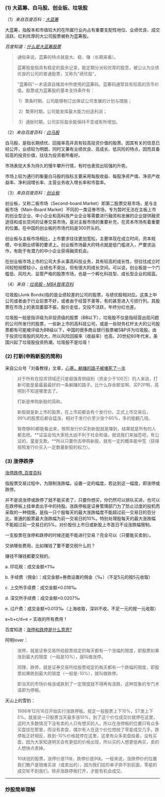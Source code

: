 ### (1) 大蓝筹、白马股、创业板、垃圾股

（1）*来自百度百科：[大蓝筹](https://baike.baidu.com/item/%E5%A4%A7%E8%93%9D%E7%AD%B9)*

大蓝筹，指股本和市值较大的在所属行业内占有重要支配性地位、业绩优良、成交活跃、红利优厚的大公司股票被称为蓝筹股。

*百度知道：[什么是大蓝筹股票](https://zhidao.baidu.com/question/1755958582088225308.html)*

> 通俗来说，蓝筹的特点就是大、稳、赚（长期来看）。
>
> 蓝筹股是指具有稳定的盈余记录，能定期分派较优厚的股息，被公认为业绩优良的公司的普通股票，又称为"绩优股"。
>
>  "蓝筹码"一术语源自赌具中所使用的蓝筹码。蓝筹码通常具有较高的货币价值。股票成为蓝筹股的基本支持条件有：
>
> ​	1）萧条时期，公司能够制订出保证公司发展的计划与措施；
>
> ​	2）繁荣时期，公司能发挥最大能力创造利润；
>
> ​	3）通胀时期，公司实际盈余能保持不变或有所增加。  

（2）*来自百度百科：[白马股](https://baike.baidu.com/item/%E7%99%BD%E9%A9%AC%E8%82%A1)*

白马股，是指长期绩优、回报率高并具有较高投资价值的股票。因其有关的信息已经公开，业绩较为明朗，同时又兼有业绩优良、高成长、低风险的特点，因而具备较高的投资价值，往往为投资者所看好。

市场表现大多为持久的慢牛攀升行情，有时也表现出较强的升势。

市场上较为通行的衡量白马股的指标主要采用每股收益、每股净资产值、净资产收益率、净利润增长率、主营业务收入增长率和市盈率。

（3）*来自百度百科：[创业板](https://baike.baidu.com/item/%E5%88%9B%E4%B8%9A%E6%9D%BF)*

创业板，又称二板市场（Second-board Market）即第二股票交易市场，是与主板市场（Main-Board Market）不同的一类证券市场，专为暂时无法在主板上市的创业型企业、中小企业和高科技产业企业等需要进行融资和发展的企业提供融资途径和成长空间的证券交易市场，是对主板市场的重要补充，在资本市场有着重要的位置。在中国的创业板的市场代码是300开头的。

创业板与主板市场相比，上市要求往往更加宽松，主要体现在成立时间，资本规模，中长期业绩等的要求上。创业板市场最大的特点就是低门槛进入，严要求运作，有助于有潜力的中小企业获得融资机会。

在创业板市场上市的公司大多从事高科技业务，具有较高的成长性，但往往成立时间较短规模较小，业绩也不突出，但有很大的成长空间。可以说，创业板是一个门槛低、风险大、监管严格的股票市场，也是一个孵化科技型、成长型企业的摇篮。

（4）*来自：[垃圾股 - MBA智库百科](https://wiki.mbalib.com/wiki/%E5%9E%83%E5%9C%BE%E8%82%A1)*

垃圾股(Junk Bonds)指的是业绩较差的公司的股票，与绩优股相对应。这类上中公司或者由于行业前景不好，或者由于经营不善等，有的甚至进入亏损行列。其股票在市场上的表现萎靡不振，股价走低，交投不活跃，年终分红也差。

垃圾股一般是指评级为非投资级的股票（BB以下），垃圾股不仅是指经营出现问题的公司所发行的股票，一些新上市的高科技公司，或是一些财务杠杆太大的公司股票都有可能被评级为BB级以下，中国的很多商业银行股票被S&P评为垃圾股。由于投资垃圾股的风险大，所以风险回报率（收益率）也高，20世纪80年代末，美国兴起了垃圾股投资热潮。垃圾股不是垃圾！



### (2) 打新(申购新股的简称)

来自公众号「刘备教授」文章，[心塞，躺赚的路子被堵死了一半](https://mp.weixin.qq.com/s/3jluiIcjD1bFoU6YA6RYkg)

> 对于所有在投资领域还只是倔强青铜级别（资金少于100万）的人来说，打新可能是最最最最好的一条躺赚的路子。比什么存余额宝啊、买P2P啊，高明到不知道哪里去了。
>
> 打新是申购新股的简称。
>
> 新股就是新上市的股票，在上市前都会有个发行价。正式上市交易后，99%的股票后都会猛涨，相对于发行价至少涨个60%，多的能翻几倍。
>
> 智商够80都能看出来，按照发行价买到新股就是赚到，结果就是所有的人都去抢。**证监会怕大家抢太凶不利于社会和谐，就说我们来抽签吧，有公证的，童叟无欺。**所以只要你去申购新股，就有一定的概率能中签（获得按照发行价买入一定数量新股的权力）。



### (3) 涨停跌停

[涨停跌停_百度百科](https://baike.baidu.com/item/%E6%B6%A8%E5%81%9C%E8%B7%8C%E5%81%9C/2155022?fr=aladdin)

指股票交易过程中，为限制涨跌幅，设置一定的幅度，若达到这一幅度，即涨停或跌停。

并不是说涨停或跌停了就不能买卖了，只要你想买，你仍然可以排队买进，也可以在跌停板上挂单卖出手中的持股。涨跌停板是证券管理部门为了防止过度的投机而采取的一种措施，是指一只个股每天的最大涨跌幅度不能超过前一交易日的百分比。普通的股票最大涨跌幅为前一交易日的10%。特别处理股每天的最大涨跌幅不能超过前一交易日的5%。对价股份上市日或新股上市首日不设涨跌幅限制。

一支股票在涨停和跌停的时候还能不能进行交易？完全可以（只要能买卖到）。

交纳哪些费用，比如赚钱了要不要交税什么的？

赚钱不赚钱都要交税的。

a. 印花税：成交金额×1‰

b. 手续费（佣金）：成交金额×券商设置的佣金（‰）（不足5元的按5元收取）

c. 上交所手续费：成交金额×0.018‰

d. 深交所手续费：成交金额×0.0207‰

e. 过户费：成交金额×0.013‰（上海收取，深圳不收。不足一元的按一元收取）

   a+b+c/d+e = 实收的所有费用！

百度知道：[涨停和跌停是什么意思?](https://zhidao.baidu.com/question/26037514.html?qbl=relate_question_0)

阿明lover：

> 涨停，就是证券交易所给股票规定的每天都有一个涨幅的限度，即股票如果涨到最大的限度（一般是10%），就叫做涨停。
>
> 同理，跌停，就是证券交易所给股票规定的每天都有一个跌幅的限度，即股票如果跌到最大的限度（一般是-10%），就叫做跌停。
>
> 即当天的市场价格涨或跌到了一定限度就不得再有涨跌，这种现象的专门术语即为停板。

天山上的雪豹：

> 1996年12月16日开始实行涨跌停板。规定一般股票上下10%，ST类上下5%。就是说一只股票当天最多涨10%，到了这个价位成交价就停在这里，这时大多数情况下没有卖的人只有想买的人，所以在涨停板的位置只有众多买盘挂在那里，而没有卖盘，偶尔有人在这个价位想抛了零星成交几手。跌停板正好相反，跌到-10%价格就停在这里，这里有众多卖盘挂着，没有买盘，因为大家知道明天会有更低的价格出现，所以买的人想更低再买，卖的人想快点卖掉。
>
> 10块钱的股票，涨停价是11块，跌停价是9块。一般来说，涨跌停价的位置我们散户是很难买进（或卖出的），因为我们挂的单子排不到前面，零星的成交轮不到我们。除非涨跌停板打开，才能有机会成交。



---



### 炒股简单理解







